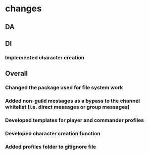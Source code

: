# changes

## DA

## DI

### Implemented character creation

## Overall

### Changed the package used for file system work

### Added non-guild messages as a bypass to the channel whitelist (i.e. direct messages or group messages) 

### Developed templates for player and commander profiles

### Developed character creation function

### Added profiles folder to gitignore file
